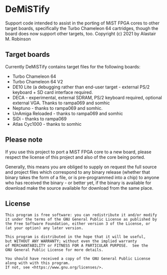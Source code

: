 # DeMiSTify
Support code intended to assist in the porting of MiST FPGA cores
to other target boards, specifically the Turbo Chameleon 64 cartridges,
though the board does now support other targets, too.
Copyright (c) 2021 by Alastair M. Robinson

## Target boards
Currently DeMiSTify contains target files for the following boards:
* Turbo Chameleon 64
* Turbo Chameleon 64 V2
* DE10 Lite (a debugging rather than end-user target -
external PS/2 keyboard + SD card interface required.
* DECA - experimental, external SDRAM, PS/2 keyboard required, optional
external VGA.  Thanks to rampa069 and somhic
* Neptuno - thanks to rampa069 and somhic.
* UnAmiga Reloaded - thanks to rampa069 and somhic
* SiDi - thanks to rampa069
* Atlas Cyc1000 - thanks to somhic

## Please note
If you use this project to port a MiST FPGA core to a new board, please
respect the license of this project and also of the core being ported.

Generally, this means you are obliged to supply on request the full
source and project files which correspond to any binary release (whether
that binary takes the form of a file, or is pre-programmed into a chip)
to anyone who has received the binary - or better yet, if the binary is
available for download make the source available for download from the
same place.

## License

    This program is free software: you can redistribute it and/or modify
    it under the terms of the GNU General Public License as published by
    the Free Software Foundation, either version 3 of the License, or
    (at your option) any later version.

	This program is distributed in the hope that it will be useful,
	but WITHOUT ANY WARRANTY; without even the implied warranty
	of MERCHANTABILITY or FITNESS FOR A PARTICULAR PURPOSE.  See the
	GNU General Public License for more details.

	You should have received a copy of the GNU General Public License
	along with with this program.
	If not, see <https://www.gnu.org/licenses/>.
